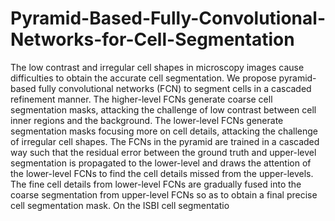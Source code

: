 # Pyramid-Based-Fully-Convolutional-Networks-for-Cell-Segmentation
The low contrast and irregular cell shapes in microscopy images cause difficulties to obtain the accurate cell segmentation. We propose pyramid-based fully convolutional networks (FCN) to segment cells in a cascaded refinement manner. The higher-level FCNs generate coarse cell segmentation masks, attacking the challenge of low contrast between cell inner regions and the background. The lower-level FCNs generate segmentation masks focusing more on cell details, attacking the challenge of irregular cell shapes. The FCNs in the pyramid are trained in a cascaded way such that the residual error between the ground truth and upper-level segmentation is propagated to the lower-level and draws the attention of the lower-level FCNs to find the cell details missed from the upper-levels. The fine cell details from lower-level FCNs are gradually fused into the coarse segmentation from upper-level FCNs so as to obtain a final precise cell segmentation mask. On the ISBI cell segmentatio
